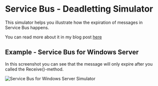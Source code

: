 Service Bus - Deadletting Simulator
===========================
This simulator helps you illustrate how the expiration of messages in Service Bus happens.

You can read more about it in my blog post [here](http://tomkerkhove.ghost.io/2015/01/07/automatically-dead-letter-expired-messages-in-azure-service-bus-how-it-works/)

## Example - Service Bus for Windows Server ##
In this screenshot you can see that the message will only expire after you called the Receive()-method.

![Service Bus for Windows Server Simulator](https://tomkerkhoveblog.blob.core.windows.net/github/service-bus-demo.png)
